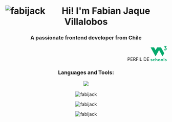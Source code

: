 <!DOCTYPE html>
<html>
  
<head>
  <meta charset="UTF-8">
  <meta http-equiv="refresh" content="30">
  <meta name="viewport" content="width=device-width, initial-scale=1.0">
</head>
  
<body>
<h1 align="center"><img align="left" src="https://komarev.com/ghpvc/?username=fabijack&label=Profile%20views&color=0e75b6&style=flat" alt="fabijack" />Hi! I'm Fabian Jaque Villalobos</h1>
<h3 align="center">A passionate frontend developer from Chile</h3>


<p align="right" >PERFIL DE  <a href="https://www.w3profile.com/FabiJack"><img width="50px" src="https://github.com/FabiJack/FabiJack/blob/main/Images/W3Schools_2020.png" alt="fabijack" /></a></p>
  
<div>
  
<h3 align="center">Languages and Tools:</h3>
<p align="center">
  <a href="https://skillicons.dev">
    <img src="https://skillicons.dev/icons?i=html,css,javascript,python,mysql,django,angular,bootstrap,vscode"/>
  </a>
</p>
  
</div>  

<p align="center"><img src="https://github-readme-stats.vercel.app/api/top-langs?username=fabijack&show_icons=true&theme=dark" alt="fabijack" /></p>
<p align="center"><img  src="https://github-readme-stats.vercel.app/api?username=fabijack&show_icons=true&theme=dark" alt="fabijack"/></p>
<p align="center"><img src="https://github-readme-streak-stats.herokuapp.com/?user=fabijack&show_icons=true&theme=dark" alt="fabijack"/></p>

  
</body>
</html>
